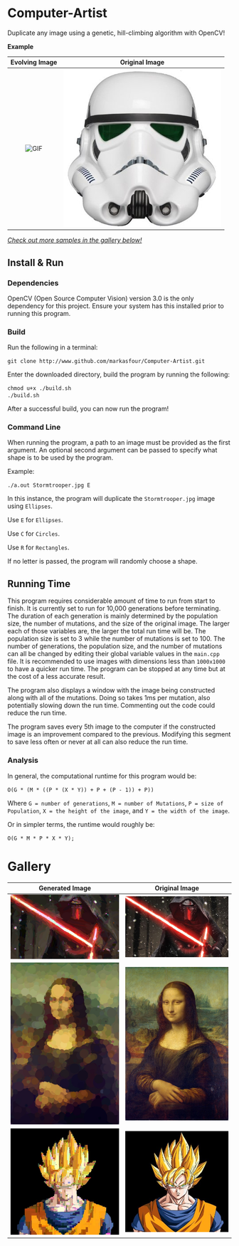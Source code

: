 # Computer-Artist
Duplicate any image using a genetic, hill-climbing algorithm with OpenCV!

**Example**

Evolving Image | Original Image
:-------------:|:--------------:
![GIF](https://github.com/markasfour/Computer-Artist/blob/master/Gallery/StormtrooperEvolution.gif) | ![Stormtooper Original](https://github.com/markasfour/Computer-Artist/blob/master/Gallery/Stormtrooper.jpg)

[*Check out more samples in the gallery below!*](https://github.com/markasfour/Computer-Artist#gallery)

## Install & Run
### Dependencies
OpenCV (Open Source Computer Vision) version 3.0 is the only dependency for this project.
Ensure your system has this installed prior to running this program.

### Build
Run the following in a terminal:

```
git clone http://www.github.com/markasfour/Computer-Artist.git
```

Enter the downloaded directory, build the program by running the following:

``` 
chmod u+x ./build.sh
./build.sh
``` 

After a successful build, you can now run the program!

### Command Line
When running the program, a path to an image must be provided as the first argument.
An optional second argument can be passed to specify what shape is to be used by the program.

Example:
```
./a.out Stormtrooper.jpg E
```
In this instance, the program will duplicate the `Stormtrooper.jpg` image using `Ellipses`.

Use `E` for `Ellipses`.

Use `C` for `Circles`.

Use `R` for `Rectangles`.

If no letter is passed, the program will randomly choose a shape. 

## Running Time
This program requires considerable amount of time to run from start to finish.
It is currently set to run for 10,000 generations before terminating.
The duration of each generation is mainly determined by the population size, the number of mutations, and the size of the original image.
The larger each of those variables are, the larger the total run time will be.
The population size is set to 3 while the number of mutations is set to 100.
The number of generations, the population size, and the number of mutations can all be changed by editing their global variable values in the `main.cpp` file.
It is recommended to use images with dimensions less than `1000x1000` to have a quicker run time.
The program can be stopped at any time but at the cost of a less accurate result.

The program also displays a window with the image being constructed along with all of the mutations. 
Doing so takes 1ms per mutation, also potentially slowing down the run time.
Commenting out the code could reduce the run time.

The program saves every 5th image to the computer if the constructed image is an improvement compared to the previous.
Modifying this segment to save less often or never at all can also reduce the run time.

### Analysis
In general, the computational runtime for this program would be:
```
O(G * (M * ((P * (X * Y)) + P + (P - 1)) + P))
```
Where `G = number of generations`, `M = number of Mutations`, `P = size of Population`, `X = the height of the image`, and `Y = the width of the image`.

Or in simpler terms, the runtime would roughly be:
```
O(G * M * P * X * Y);
```

# Gallery

Generated Image | Original Image
:--------------:|:---------------:
![Kylo Ren Generated](https://github.com/markasfour/Computer-Artist/blob/master/Gallery/KyloRen9930.jpg) | ![Kylo Ren Original](https://github.com/markasfour/Computer-Artist/blob/master/Gallery/KyloRen.jpg)
![Mona Lisa Generated](https://github.com/markasfour/Computer-Artist/blob/master/Gallery/MonaLisa9980.jpg) | ![Mona Lisa Original](https://github.com/markasfour/Computer-Artist/blob/master/Gallery/MonaLisa.jpg)
![Goku Generated](https://github.com/markasfour/Computer-Artist/blob/master/Gallery/Goku9995.jpg) | ![Goku Original](https://github.com/markasfour/Computer-Artist/blob/master/Gallery/Goku.jpg)

